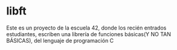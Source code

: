 # libft
Este es un proyecto de la escuela 42, donde los recién entrados estudiantes, escriben una librería de funciones básicas(Y NO TAN BÁSICAS), del lenguaje de programación C

